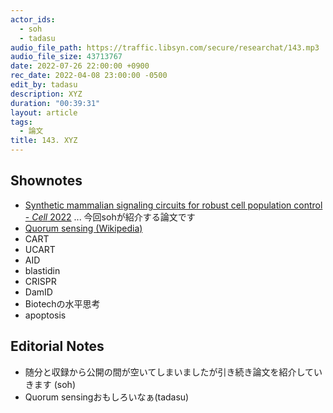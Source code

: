 ```yaml
---
actor_ids:
  - soh
  - tadasu
audio_file_path: https://traffic.libsyn.com/secure/researchat/143.mp3 
audio_file_size: 43713767
date: 2022-07-26 22:00:00 +0900
rec_date: 2022-04-08 23:00:00 -0500
edit_by: tadasu
description: XYZ
duration: "00:39:31"
layout: article
tags:
  - 論文
title: 143. XYZ
---
```


## Shownotes
- [Synthetic mammalian signaling circuits for robust cell population control - _Cell_ 2022](https://pubmed.ncbi.nlm.nih.gov/35235768/) ... 今回sohが紹介する論文です
- [Quorum sensing (Wikipedia)](https://en.wikipedia.org/wiki/Quorum_sensing)
- CART
- UCART
- AID
- blastidin
- CRISPR
- DamID
- Biotechの水平思考
- apoptosis

## Editorial Notes
- 随分と収録から公開の間が空いてしまいましたが引き続き論文を紹介していきます (soh)
- Quorum sensingおもしろいなぁ(tadasu)
